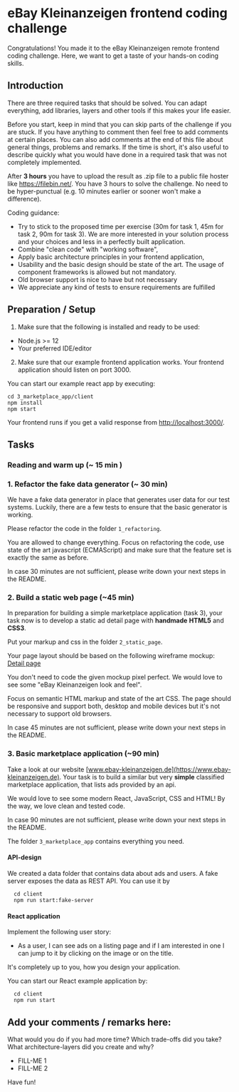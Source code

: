 # eBay Kleinanzeigen frontend coding challenge

Congratulations! You made it to the eBay Kleinanzeigen remote frontend coding challenge. Here, we want to get a taste of your hands-on coding skills.

## Introduction

There are three required tasks that should be solved. You can adapt everything, add libraries, layers and other tools if this makes your life easier.

Before you start, keep in mind that you can skip parts of the challenge if you are stuck. If you have anything to comment then feel free to add comments at certain places. You can also add comments at the end of this file about general things, problems and remarks. If the time is short, it's also useful to describe quickly what you would have done in a required task that was not completely implemented.


After **3 hours** you have to upload the result as .zip file to a public file hoster like <https://filebin.net/>. You have 3 hours to solve the challenge. 
No need to be hyper-punctual (e.g. 10 minutes earlier or sooner won't make a difference).

Coding guidance:

- Try to stick to the proposed time per exercise (30m for task 1, 45m for task 2, 90m for task 3). We are more interested in your solution process and your choices and less in a perfectly built application.
- Combine "clean code" with "working software",
- Apply basic architecture principles in your frontend application,
- Usability and the basic design should be state of the art. The usage of component frameworks is allowed but not mandatory.
- Old browser support is nice to have but not necessary
- We appreciate any kind of tests to ensure requirements are fulfilled

## Preparation / Setup

1. Make sure that the following is installed and ready to be used:

  - Node.js >= 12
  - Your preferred IDE/editor

2. Make sure that our example frontend application works. Your frontend application should listen on port 3000.

You can start our example react app by executing:

```
cd 3_marketplace_app/client
npm install
npm start
```

Your frontend runs if you get a valid response from <http://localhost:3000/>.

## Tasks 

### Reading and warm up (~ 15 min )

### 1. Refactor the fake data generator (~ 30 min)

We have a fake data generator in place that generates user data for our test systems. Luckily, there are a few tests to ensure that the basic generator is working.

Please refactor the code in the folder `1_refactoring`.

You are allowed to change everything. Focus on refactoring the code, use state of the art javascript (ECMAScript) and make sure that the feature set is exactly the same as before.

In case 30 minutes are not sufficient, please write down your next steps in the README.

### 2. Build a static web page (~45 min)

In preparation for building a simple marketplace application (task 3), your task now is to develop a static ad detail page with **handmade** **HTML5** and **CSS3**.

Put your markup and css in the folder `2_static_page`.

Your page layout should be based on the following wireframe mockup: [Detail page](mockups/detail-page.png) 

You don't need to code the given mockup pixel perfect. We would love to see some "eBay Kleinanzeigen look and feel". 

Focus on semantic HTML markup and state of the art CSS. The page should be responsive and support both, desktop and mobile devices but it's not necessary to support old browsers.

In case 45 minutes are not sufficient, please write down your next steps in the README.

### 3. Basic marketplace application (~90 min)

Take a look at our website [www.ebay-kleinanzeigen.de](https://www.ebay-kleinanzeigen.de).
Your task is to build a similar but very **simple** classified marketplace application, that lists ads provided by an api.   

We would love to see some modern React, JavaScript, CSS and HTML! By the way, we love clean and tested code.

In case 90 minutes are not sufficient, please write down your next steps in the README.

The folder `3_marketplace_app` contains everything you need.

#### API-design

We created a data folder that contains data about ads and users.  A fake server exposes the data as REST API. You can use it by

```ssh
  cd client
  npm run start:fake-server
```

#### React application

Implement the following user story:

- As a user, I can see ads on a listing page and if I am interested in one I can jump to it by clicking on the image or on the title.

It's completely up to you, how you design your application.

You can start our React example application by:
```ssh
  cd client
  npm run start
```

## Add your comments / remarks here:

What would you do if you had more time? Which trade-offs did you take? What architecture-layers did you create and why?

- FILL-ME 1
- FILL-ME 2

Have fun!


